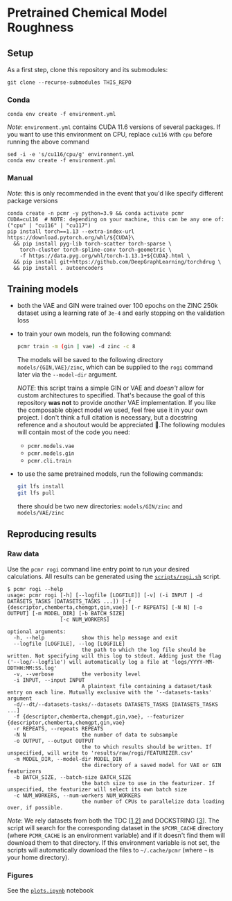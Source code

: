 # Pretrained Chemical Model Roughness

## Setup

As a first step, clone this repository and its submodules:
```
git clone --recurse-submodules THIS_REPO
```

### Conda
```
conda env create -f environment.yml
```
_Note_: `environment.yml` contains CUDA 11.6 versions of several packages. If you want to use this environment on CPU, replace `cu116` with `cpu` before running the above command
```
sed -i -e 's/cu116/cpu/g' environment.yml
conda env create -f environment.yml
```
### Manual
_Note_: this is only recommended in the event that you'd like specify different package versions
```
conda create -n pcmr -y python=3.9 && conda activate pcmr
CUDA=cu116  # NOTE: depending on your machine, this can be any one of: ("cpu" | "cu116" | "cu117") 
pip install torch==1.13 --extra-index-url https://download.pytorch.org/whl/${CUDA}\
  && pip install pyg-lib torch-scatter torch-sparse \
    torch-cluster torch-spline-conv torch-geometric \
    -f https://data.pyg.org/whl/torch-1.13.1+${CUDA}.html \
  && pip install git+https://github.com/DeepGraphLearning/torchdrug \
  && pip install . autoencoders
```


## Training models

- both the VAE and GIN were trained over 100 epochs on the ZINC 250k dataset using a learning rate of `3e-4` and early stopping on the validation loss
- to train your own models, run the following command:

  ```bash
  pcmr train -m (gin | vae) -d zinc -c 8
  ```
  The models will be saved to the following directory `models/{GIN,VAE}/zinc`, which can be supplied to the `rogi` command later via the `--model-dir` argument.

  _NOTE_: this script trains a simple GIN or VAE and _doesn't_ allow for custom architectures to specified. That's because the goal of this repository **was not** to provide _another_ VAE implementation. If you like the composable object model we used, feel free use it in your own project. I don't think a full citation is necessary, but a docstring reference and a shoutout would be appreciated :hugs:.The following modules will contain most of the code you need:

  - `pcmr.models.vae`
  - `pcmr.models.gin`
  - `pcmr.cli.train` 

- to use the same pretrained models, run the following commands:

  ```bash
  git lfs install
  git lfs pull
  ```

  there should be two new directories: `models/GIN/zinc` and `models/VAE/zinc`


## Reproducing results

### Raw data

Use the `pcmr rogi` command line entry point to run your desired calculations. All results can be generated using the [`scripts/rogi.sh`](./scripts/rogi.sh) script.

```
$ pcmr rogi --help
usage: pcmr rogi [-h] [--logfile [LOGFILE]] [-v] (-i INPUT | -d DATASETS_TASKS [DATASETS_TASKS ...]) [-f {descriptor,chemberta,chemgpt,gin,vae}] [-r REPEATS] [-N N] [-o OUTPUT] [-m MODEL_DIR] [-b BATCH_SIZE]
                 [-c NUM_WORKERS]

optional arguments:
  -h, --help            show this help message and exit
  --logfile [LOGFILE], --log [LOGFILE]
                        the path to which the log file should be written. Not specifying will this log to stdout. Adding just the flag ('--log/--logfile') will automatically log a file at 'logs/YYYY-MM-DDTHH:MM:SS.log'
  -v, --verbose         the verbosity level
  -i INPUT, --input INPUT
                        A plaintext file containing a dataset/task entry on each line. Mutually exclusive with the '--datasets-tasks' argument
  -d/--dt/--datasets-tasks/--datasets DATASETS_TASKS [DATASETS_TASKS ...]
  -f {descriptor,chemberta,chemgpt,gin,vae}, --featurizer {descriptor,chemberta,chemgpt,gin,vae}
  -r REPEATS, --repeats REPEATS
  -N N                  the number of data to subsample
  -o OUTPUT, --output OUTPUT
                        the to which results should be written. If unspecified, will write to 'results/raw/rogi/FEATURIZER.csv'
  -m MODEL_DIR, --model-dir MODEL_DIR
                        the directory of a saved model for VAE or GIN featurizers
  -b BATCH_SIZE, --batch-size BATCH_SIZE
                        the batch size to use in the featurizer. If unspecified, the featurizer will select its own batch size
  -c NUM_WORKERS, --num-workers NUM_WORKERS
                        the number of CPUs to parallelize data loading over, if possible.
```

_Note_: We rely datasets from both the TDC [[1],[2]] and DOCKSTRING [[3]]. The script will search for the corresponding dataset in the `$PCMR_CACHE` directory (where `PCMR_CACHE` is an environment variable) and if it doesn't find them will download them to that directory. If this environment variable is not set, the scripts will automatically download the files to `~/.cache/pcmr` (where `~` is your home directory).

[1]: https://tdcommons.ai/single_pred_tasks/overview/
[2]: https://tdcommons.ai/generation_tasks/molgen/
[3]: https://figshare.com/articles/dataset/dockstring_dataset/16511577?file=35948138

### Figures

See the [`plots.ipynb`](./plots.ipynb) notebook